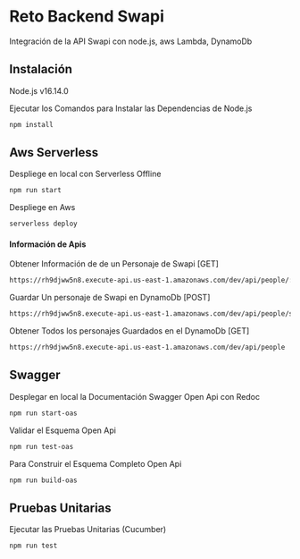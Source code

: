 # Reto Backend Swapi
Integración de la API Swapi con node.js, aws Lambda, DynamoDb

## Instalación

Node.js v16.14.0

Ejecutar los Comandos para Instalar las Dependencias de Node.js

```sh
npm install
```

## Aws Serverless

Despliege en local con Serverless Offline

```sh
npm run start
```

Despliege en Aws

```sh
serverless deploy
```

#### Información de Apis

Obtener Información de de un Personaje de Swapi [GET]

```sh
https://rh9djww5n8.execute-api.us-east-1.amazonaws.com/dev/api/people/:id
```

Guardar Un personaje de Swapi en DynamoDb [POST]

```sh
https://rh9djww5n8.execute-api.us-east-1.amazonaws.com/dev/api/people/submit
```

Obtener Todos los personajes Guardados en el DynamoDb [GET]

```sh
https://rh9djww5n8.execute-api.us-east-1.amazonaws.com/dev/api/people
```

## Swagger

Desplegar en local la Documentación Swagger Open Api con Redoc

```sh
npm run start-oas
```

Validar el Esquema Open Api

```sh
npm run test-oas
```

Para Construir el Esquema Completo Open Api

```sh
npm run build-oas
```

## Pruebas Unitarias

Ejecutar las Pruebas Unitarias (Cucumber)

```sh
npm run test
```
